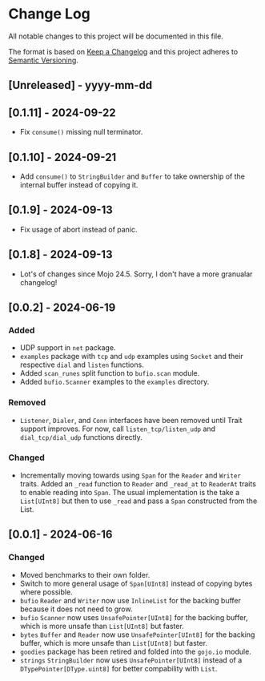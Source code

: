 # Change Log

All notable changes to this project will be documented in this file.

The format is based on [Keep a Changelog](http://keepachangelog.com/)
and this project adheres to [Semantic Versioning](http://semver.org/).

## [Unreleased] - yyyy-mm-dd

## [0.1.11] - 2024-09-22

- Fix `consume()` missing null terminator.

## [0.1.10] - 2024-09-21

- Add `consume()` to `StringBuilder` and `Buffer` to take ownership of the internal buffer instead of copying it.

## [0.1.9] - 2024-09-13

- Fix usage of abort instead of panic.

## [0.1.8] - 2024-09-13

- Lot's of changes since Mojo 24.5. Sorry, I don't have a more granualar changelog!

## [0.0.2] - 2024-06-19

### Added

- UDP support in `net` package.
- `examples` package with `tcp` and `udp` examples using `Socket` and their respective `dial` and `listen` functions.
- Added `scan_runes` split function to `bufio.scan` module.
- Added `bufio.Scanner` examples to the `examples` directory.

### Removed

- `Listener`, `Dialer`, and `Conn` interfaces have been removed until Trait support improves. For now, call `listen_tcp/listen_udp` and `dial_tcp/dial_udp` functions directly.

### Changed

- Incrementally moving towards using `Span` for the `Reader` and `Writer` traits. Added an `_read` function to `Reader` and `_read_at` to `ReaderAt` traits to enable reading into `Span`. The usual implementation is the take a `List[UInt8]` but then to use `_read` and pass a `Span` constructed from the List.

## [0.0.1] - 2024-06-16

### Changed

- Moved benchmarks to their own folder.
- Switch to more general usage of `Span[UInt8]` instead of copying bytes where possible.
- `bufio` `Reader` and `Writer` now use `InlineList` for the backing buffer because it does not need to grow.
- `bufio` `Scanner` now uses `UnsafePointer[UInt8]` for the backing buffer, which is more unsafe than `List[UInt8]` but faster.
- `bytes` `Buffer` and `Reader` now use `UnsafePointer[UInt8]` for the backing buffer, which is more unsafe than `List[UInt8]` but faster.
- `goodies` package has been retired and folded into the `gojo.io` module.
- `strings` `StringBuilder` now uses `UnsafePointer[UInt8]` instead of a `DTypePointer[DType.uint8]` for better compability with `List`.
